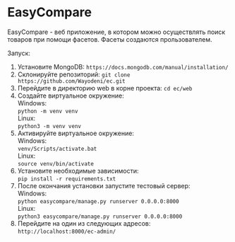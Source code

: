 # EasyCompare

EasyCompare - веб приложение, в котором можно осуществлять поиск товаров при помощи фасетов. Фасеты создаются прользователем.

Запуск:
 1. Установите MongoDB:
`https://docs.mongodb.com/manual/installation/`
2. Склонируйте репозиторий:
`git clone https://github.com/Wayodeni/ec.git`
3. Перейдите в директорию web в корне проекта:
`cd ec/web`
4. Создайте виртуальное окружение:  
Windows:  
`python -m venv venv`  
Linux:  
`python3 -m venv venv`  
5. Активируйте виртуальное окружение:  
Windows:  
`venv/Scripts/activate.bat`  
Linux:  
`source venv/bin/activate`  
6. Установите необходимые зависимости:  
`pip install -r requirements.txt`
7. После окончания установки запустите тестовый сервер:  
Windows:  
`python easycompare/manage.py runserver 0.0.0.0:8000`  
Linux:  
`python3 easycompare/manage.py runserver 0.0.0.0:8000`  
8. Перейдите на один из следующих адресов:  
`http://localhost:8000/ec-admin/`  
